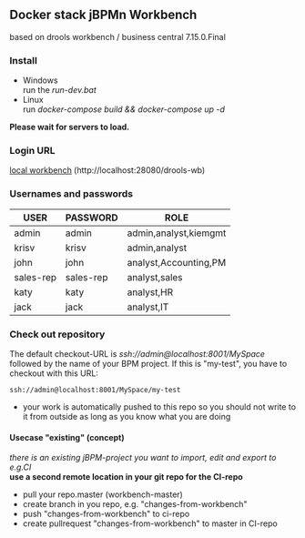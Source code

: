 ## Docker stack jBPMn Workbench
based on drools workbench / business central 7.15.0.Final

### Install
* Windows  
run the *run-dev.bat*
* Linux  
run *docker-compose build && docker-compose up -d*

__Please wait for servers to load.__

### Login URL
[local workbench](http://localhost:28080/drools-wb/kie-wb.jsp)
(http://localhost:28080/drools-wb)

### Usernames and passwords
|USER        |PASSWORD    |ROLE    |
| ---------- |------------|-----------|
|admin       |admin       |admin,analyst,kiemgmt
|krisv       |krisv       |admin,analyst
|john        |john        |analyst,Accounting,PM
|sales-rep   |sales-rep   |analyst,sales
|katy        |katy        |analyst,HR
|jack        |jack        |analyst,IT

### Check out repository
The default checkout-URL is *ssh://admin@localhost:8001/MySpace* followed by the name of your BPM project. If this is "my-test", you have to checkout with this URL:  
```
ssh://admin@localhost:8001/MySpace/my-test
```    
- your work is automatically pushed to this repo so you should not write to it from outside as long as you know what you are doing

#### Usecase "existing" (concept)
*there is an existing jBPM-project you want to import, edit and export to e.g.CI*  
__use a second remote location in your git repo for the CI-repo__

- pull your repo.master (workbench-master)
- create branch in you repo, e.g. "changes-from-workbench"
- push "changes-from-workbench" to ci-repo
- create pullrequest "changes-from-workbench" to master in CI-repo

